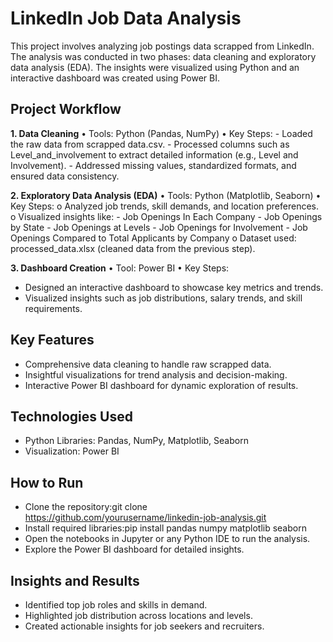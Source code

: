 # LinkedIn Job Data Analysis

This project involves analyzing job postings data scrapped from LinkedIn. The analysis was conducted in two phases: data cleaning and exploratory data analysis (EDA). The insights were visualized using Python and an interactive dashboard was created using Power BI.

## Project Workflow

**1. Data Cleaning**
•	Tools: Python (Pandas, NumPy)
•	Key Steps:
          - Loaded the raw data from scrapped data.csv.
          - Processed columns such as Level_and_involvement to extract detailed information (e.g., Level and Involvement).
          - Addressed missing values, standardized formats, and ensured data consistency.


**2. Exploratory Data Analysis (EDA)**
•	Tools: Python (Matplotlib, Seaborn)
•	Key Steps:
          o	Analyzed job trends, skill demands, and location preferences.
          o	Visualized insights like:
            - Job Openings In Each Company
            - Job Openings by State
            -	Job Openings at Levels
            -	Job Openings for Involvement
            -	Job Openings Compared to Total Applicants by Company
          o	Dataset used: processed_data.xlsx (cleaned data from the previous step).

**3. Dashboard Creation**
•	Tool: Power BI
•	Key Steps:
  - Designed an interactive dashboard to showcase key metrics and trends.
  - Visualized insights such as job distributions, salary trends, and skill requirements.


## Key Features
- Comprehensive data cleaning to handle raw scrapped data.
- Insightful visualizations for trend analysis and decision-making.
- Interactive Power BI dashboard for dynamic exploration of results.

## Technologies Used
- Python Libraries: Pandas, NumPy, Matplotlib, Seaborn
- Visualization: Power BI

## How to Run
- Clone the repository:git clone https://github.com/yourusername/linkedin-job-analysis.git
- Install required libraries:pip install pandas numpy matplotlib seaborn
- Open the notebooks in Jupyter or any Python IDE to run the analysis.
- Explore the Power BI dashboard for detailed insights.
  

## Insights and Results
- Identified top job roles and skills in demand.
- Highlighted job distribution across locations and levels.
- Created actionable insights for job seekers and recruiters.
  
